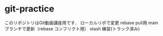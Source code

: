 # git-practice
このリポジトリはGit動画講座用です．
ローカルリポで変更
rebase pull用
mainブランチで更新（rebase コンフリクト用）
stash 練習(トラック済み)
